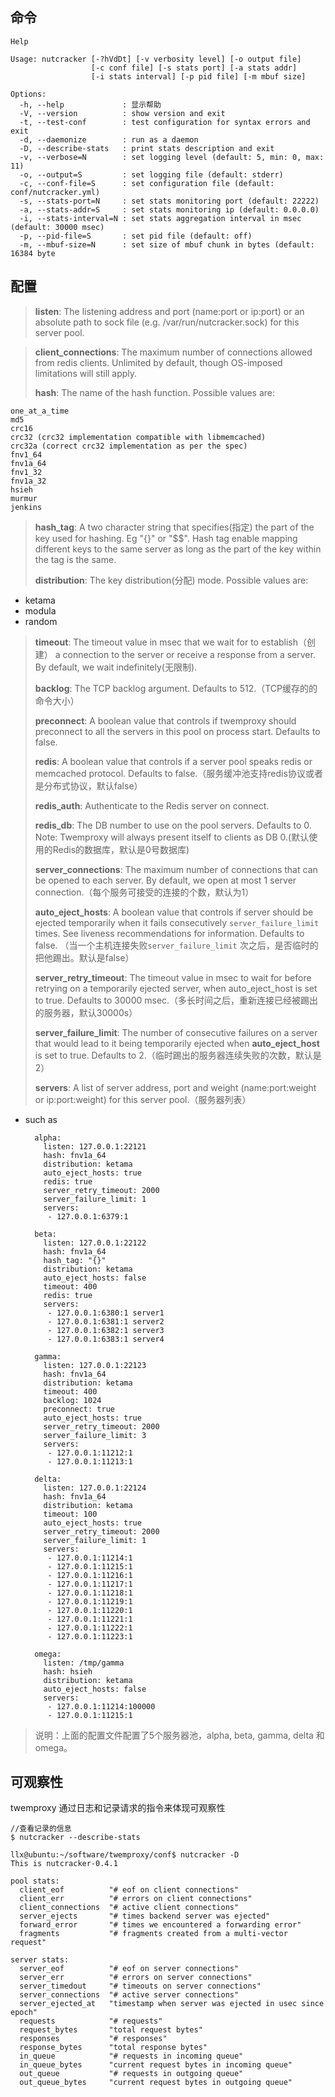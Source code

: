 ## 命令

	Help
	
	Usage: nutcracker [-?hVdDt] [-v verbosity level] [-o output file]
	                  [-c conf file] [-s stats port] [-a stats addr]
	                  [-i stats interval] [-p pid file] [-m mbuf size]
	
	Options:
	  -h, --help             : 显示帮助
	  -V, --version          : show version and exit
	  -t, --test-conf        : test configuration for syntax errors and exit
	  -d, --daemonize        : run as a daemon
	  -D, --describe-stats   : print stats description and exit
	  -v, --verbose=N        : set logging level (default: 5, min: 0, max: 11)
	  -o, --output=S         : set logging file (default: stderr)
	  -c, --conf-file=S      : set configuration file (default: conf/nutcracker.yml)
	  -s, --stats-port=N     : set stats monitoring port (default: 22222)
	  -a, --stats-addr=S     : set stats monitoring ip (default: 0.0.0.0)
	  -i, --stats-interval=N : set stats aggregation interval in msec (default: 30000 msec)
	  -p, --pid-file=S       : set pid file (default: off)
	  -m, --mbuf-size=N      : set size of mbuf chunk in bytes (default: 16384 byte

## 配置

> **listen**: The listening address and port (name:port or ip:port) or an absolute path to sock file (e.g. /var/run/nutcracker.sock) for this server pool.

> **client_connections**: The maximum number of connections allowed from redis clients. Unlimited by default, though OS-imposed limitations will still apply.  
> 
> **hash**: The name of the hash function. Possible values are:
>
	one_at_a_time
	md5
	crc16
	crc32 (crc32 implementation compatible with libmemcached)
	crc32a (correct crc32 implementation as per the spec)
	fnv1_64
	fnv1a_64
	fnv1_32
	fnv1a_32
	hsieh
	murmur
	jenkins

> **hash_tag**: A two character string that specifies(指定) the part of the key used for hashing. Eg "{}" or "$$". Hash tag enable mapping different keys to the same server as long as the part of the key within the tag is the same.  
> 
> **distribution**: The key distribution(分配) mode. Possible values are:
> 
  * ketama
  * modula
  * random
  
> **timeout**: The timeout value in msec that we wait for to establish（创建） a connection to the server or receive a response from a server. By default, we wait indefinitely(无限制).  
> 
> **backlog**: The TCP backlog argument. Defaults to 512.（TCP缓存的的命令大小）  
> 
> **preconnect**: A boolean value that controls if twemproxy should preconnect to all the servers in this pool on process start. Defaults to false.  
> 
> **redis**: A boolean value that controls if a server pool speaks redis or memcached protocol. Defaults to false.（服务缓冲池支持redis协议或者是分布式协议，默认false）  
> 
> **redis_auth**: Authenticate to the Redis server on connect.  
> 
> **redis_db**: The DB number to use on the pool servers. Defaults to 0. Note: Twemproxy will always present itself to clients as DB 0.(默认使用的Redis的数据库，默认是0号数据库)  
> 
> **server_connections**: The maximum number of connections that can be opened to each server. By default, we open at most 1 server connection.（每个服务可接受的连接的个数，默认为1）  
> 
> **auto_eject_hosts**: A boolean value that controls if server should be ejected temporarily when it fails consecutively `server_failure_limit` times. See liveness recommendations for information. Defaults to false.  （当一个主机连接失败`server_failure_limit` 次之后，是否临时的把他踢出。默认是false）  
> 
> **server_retry_timeout**:  The timeout value in msec to wait for before retrying on a temporarily ejected server, when auto_eject_host is set to true. Defaults to 30000 msec.（多长时间之后，重新连接已经被踢出的服务器，默认30000s）  
> 
> **server_failure_limit**: The number of consecutive failures on a server that would lead to it being temporarily ejected when **auto_eject_host** is set to true. Defaults to 2.（临时踢出的服务器连续失败的次数，默认是2）  
> 
> **servers**: A list of server address, port and weight (name:port:weight or ip:port:weight) for this server pool.（服务器列表）

* such as

		alpha:
		  listen: 127.0.0.1:22121
		  hash: fnv1a_64
		  distribution: ketama
		  auto_eject_hosts: true
		  redis: true
		  server_retry_timeout: 2000
		  server_failure_limit: 1
		  servers:
		   - 127.0.0.1:6379:1
		
		beta:
		  listen: 127.0.0.1:22122
		  hash: fnv1a_64
		  hash_tag: "{}"
		  distribution: ketama
		  auto_eject_hosts: false
		  timeout: 400
		  redis: true
		  servers:
		   - 127.0.0.1:6380:1 server1
		   - 127.0.0.1:6381:1 server2
		   - 127.0.0.1:6382:1 server3
		   - 127.0.0.1:6383:1 server4
		
		gamma:
		  listen: 127.0.0.1:22123
		  hash: fnv1a_64
		  distribution: ketama
		  timeout: 400
		  backlog: 1024
		  preconnect: true
		  auto_eject_hosts: true
		  server_retry_timeout: 2000
		  server_failure_limit: 3
		  servers:
		   - 127.0.0.1:11212:1
		   - 127.0.0.1:11213:1
		
		delta:
		  listen: 127.0.0.1:22124
		  hash: fnv1a_64
		  distribution: ketama
		  timeout: 100
		  auto_eject_hosts: true
		  server_retry_timeout: 2000
		  server_failure_limit: 1
		  servers:
		   - 127.0.0.1:11214:1
		   - 127.0.0.1:11215:1
		   - 127.0.0.1:11216:1
		   - 127.0.0.1:11217:1
		   - 127.0.0.1:11218:1
		   - 127.0.0.1:11219:1
		   - 127.0.0.1:11220:1
		   - 127.0.0.1:11221:1
		   - 127.0.0.1:11222:1
		   - 127.0.0.1:11223:1
		
		omega:
		  listen: /tmp/gamma
		  hash: hsieh
		  distribution: ketama
		  auto_eject_hosts: false
		  servers:
		   - 127.0.0.1:11214:100000
		   - 127.0.0.1:11215:1

> 说明：上面的配置文件配置了5个服务器池，alpha, beta, gamma, delta 和 omega。

## 可观察性

twemproxy 通过日志和记录请求的指令来体现可观察性

	//查看记录的信息
	$ nutcracker --describe-stats

	llx@ubuntu:~/software/twemproxy/conf$ nutcracker -D
	This is nutcracker-0.4.1
	
	pool stats:
	  client_eof          "# eof on client connections"
	  client_err          "# errors on client connections"
	  client_connections  "# active client connections"
	  server_ejects       "# times backend server was ejected"
	  forward_error       "# times we encountered a forwarding error"
	  fragments           "# fragments created from a multi-vector request"
	
	server stats:
	  server_eof          "# eof on server connections"
	  server_err          "# errors on server connections"
	  server_timedout     "# timeouts on server connections"
	  server_connections  "# active server connections"
	  server_ejected_at   "timestamp when server was ejected in usec since epoch"
	  requests            "# requests"
	  request_bytes       "total request bytes"
	  responses           "# responses"
	  response_bytes      "total response bytes"
	  in_queue            "# requests in incoming queue"
	  in_queue_bytes      "current request bytes in incoming queue"
	  out_queue           "# requests in outgoing queue"
	  out_queue_bytes     "current request bytes in outgoing queue"
